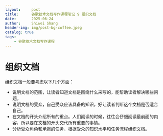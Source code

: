 ```yaml
---
layout:     post
title:      谷歌技术文档写作课程笔记 9 组织文档
date:       2025-06-24
author:     Shiwei Shang
header-img: img/post-bg-coffee.jpeg
catalog: true
tags:
    - 谷歌技术文档写作课程
---
```

# 组织文档
组织文档一般要考虑以下几个方面：
- 说明文档的范围，让读者知道文档是围绕什么来写的，能帮助读者解决哪些问题。
- 说明文档的受众，自己受众应该具备的知识，好让读者判断这个文档是否适合自己。
- 在文档的开头介绍所有的重点。人们阅读的时候，往往会仔细阅读最前面的内容，所以要在文档的开头交代所有重要的事情。
- 分析受众角色和承担的任务，根据受众的知识水平和任务流程组织文档。
